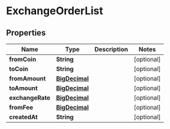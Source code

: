 
# ExchangeOrderList

## Properties
Name | Type | Description | Notes
------------ | ------------- | ------------- | -------------
**fromCoin** | **String** |  |  [optional]
**toCoin** | **String** |  |  [optional]
**fromAmount** | [**BigDecimal**](BigDecimal.md) |  |  [optional]
**toAmount** | [**BigDecimal**](BigDecimal.md) |  |  [optional]
**exchangeRate** | [**BigDecimal**](BigDecimal.md) |  |  [optional]
**fromFee** | [**BigDecimal**](BigDecimal.md) |  |  [optional]
**createdAt** | **String** |  |  [optional]



